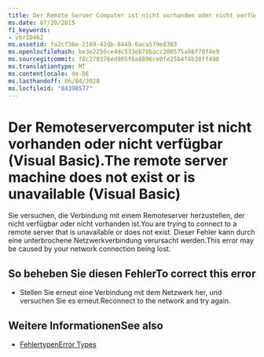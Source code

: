 ```yaml
---
title: Der Remote Server Computer ist nicht vorhanden oder nicht verfügbar.
ms.date: 07/20/2015
f1_keywords:
- vbrID462
ms.assetid: fa2cf36e-2169-42db-8449-6aca579e8303
ms.openlocfilehash: be3e2255ce4dc533eb78bacc200575a96f78f4e9
ms.sourcegitcommit: f8c270376ed905f6a8896ce0fe25b4f4b38ff498
ms.translationtype: MT
ms.contentlocale: de-DE
ms.lasthandoff: 06/04/2020
ms.locfileid: "84398577"
---
```

# <a name="the-remote-server-machine-does-not-exist-or-is-unavailable-visual-basic"></a><span data-ttu-id="d593c-102">Der Remoteservercomputer ist nicht vorhanden oder nicht verfügbar (Visual Basic).</span><span class="sxs-lookup"><span data-stu-id="d593c-102">The remote server machine does not exist or is unavailable (Visual Basic)</span></span>
<span data-ttu-id="d593c-103">Sie versuchen, die Verbindung mit einem Remoteserver herzustellen, der nicht verfügbar oder nicht vorhanden ist.</span><span class="sxs-lookup"><span data-stu-id="d593c-103">You are trying to connect to a remote server that is unavailable or does not exist.</span></span> <span data-ttu-id="d593c-104">Dieser Fehler kann durch eine unterbrochene Netzwerkverbindung verursacht werden.</span><span class="sxs-lookup"><span data-stu-id="d593c-104">This error may be caused by your network connection being lost.</span></span>  
  
## <a name="to-correct-this-error"></a><span data-ttu-id="d593c-105">So beheben Sie diesen Fehler</span><span class="sxs-lookup"><span data-stu-id="d593c-105">To correct this error</span></span>  
  
- <span data-ttu-id="d593c-106">Stellen Sie erneut eine Verbindung mit dem Netzwerk her, und versuchen Sie es erneut.</span><span class="sxs-lookup"><span data-stu-id="d593c-106">Reconnect to the network and try again.</span></span>  
  
## <a name="see-also"></a><span data-ttu-id="d593c-107">Weitere Informationen</span><span class="sxs-lookup"><span data-stu-id="d593c-107">See also</span></span>

- [<span data-ttu-id="d593c-108">Fehlertypen</span><span class="sxs-lookup"><span data-stu-id="d593c-108">Error Types</span></span>](../programming-guide/language-features/error-types.md)
